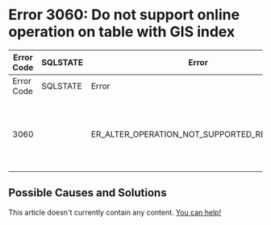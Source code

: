 
# Error 3060: Do not support online operation on table with GIS index


| Error Code | SQLSTATE | Error | Description |
| --- | --- | --- | --- |
| Error Code | SQLSTATE | Error | Description |
| 3060 |  | ER_ALTER_OPERATION_NOT_SUPPORTED_REASON_GIS | Do not support online operation on table with GIS index |




## Possible Causes and Solutions


This article doesn't currently contain any content. [You can help!](/en/writing-and-editing-knowledge-base-articles/)

